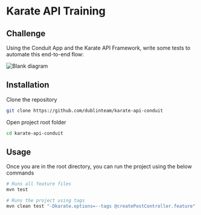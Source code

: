 # Karate API Training

## Challenge

Using the Conduit App and the Karate API Framework, write some tests to automate this end-to-end flow:

![Blank diagram](https://user-images.githubusercontent.com/9667977/193516142-a81c1f52-b87d-47ec-8ff4-a89588f30b4f.png)

## Installation

Clone the repository

```bash
git clone https://github.com/dublinteam/karate-api-conduit
```

Open project root folder

```bash
cd karate-api-conduit
```

## Usage

Once you are in the root directory, you can run the project using the below commands

```python
# Runs all feature files
mvn test

# Runs the project using tags
mvn clean test "-Dkarate.options=--tags @createPostController.feature"

```
